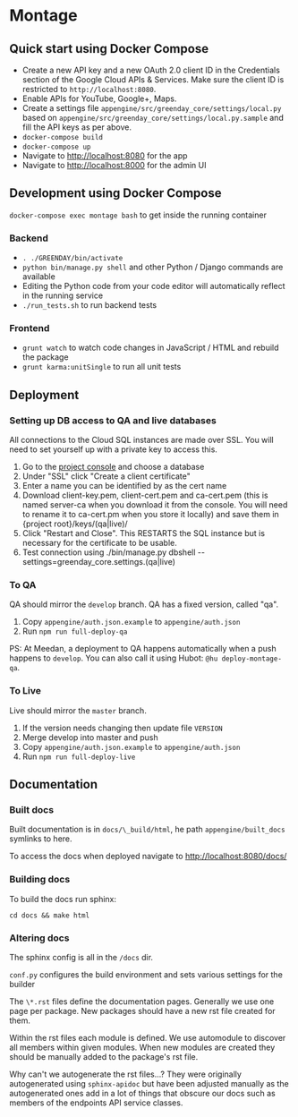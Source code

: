# Montage

## Quick start using Docker Compose

- Create a new API key and a new OAuth 2.0 client ID in the Credentials section of the Google Cloud APIs & Services. Make sure the client ID is restricted to `http://localhost:8080`.
- Enable APIs for YouTube, Google+, Maps.
- Create a settings file `appengine/src/greenday_core/settings/local.py` based on `appengine/src/greenday_core/settings/local.py.sample` and fill the API keys as per above.
- `docker-compose build`
- `docker-compose up`
- Navigate to [http://localhost:8080](http://localhost:8080) for the app
- Navigate to [http://localhost:8000](http://localhost:8000) for the admin UI

## Development using Docker Compose

`docker-compose exec montage bash` to get inside the running container

### Backend

- `. ./GREENDAY/bin/activate`
- `python bin/manage.py shell` and other Python / Django commands are available
- Editing the Python code from your code editor will automatically reflect in the running service
- `./run_tests.sh` to run backend tests

### Frontend

- `grunt watch` to watch code changes in JavaScript / HTML and rebuild the package
- `grunt karma:unitSingle` to run all unit tests

## Deployment

### Setting up DB access to QA and live databases

All connections to the Cloud SQL instances are made over SSL. You will need to set yourself up with a private key to access this.

1.  Go to the [project console](https://console.cloud.google.com/sql/instances?project=greenday-project) and choose a database
2.  Under "SSL" click "Create a client certificate"
3.  Enter a name you can be identified by as the cert name
4.  Download client-key.pem, client-cert.pem and ca-cert.pem (this is named server-ca when you download it from the console. You will need to rename it to ca-cert.pm when you store it locally) and save them in {project root}/keys/(qa|live)/
5.  Click "Restart and Close". This RESTARTS the SQL instance but is necessary for the certificate to be usable.
6.  Test connection using ./bin/manage.py dbshell --settings=greenday_core.settings.(qa|live)

### To QA

QA should mirror the `develop` branch. QA has a fixed version, called "qa".

1.  Copy `appengine/auth.json.example` to `appengine/auth.json`
2.  Run `npm run full-deploy-qa`

PS: At Meedan, a deployment to QA happens automatically when a push happens to `develop`. You can also call it using Hubot: `@hu deploy-montage-qa`.

### To Live

Live should mirror the `master` branch.

1.  If the version needs changing then update file `VERSION`
2.  Merge develop into master and push
3.  Copy `appengine/auth.json.example` to `appengine/auth.json`
4.  Run `npm run full-deploy-live`

## Documentation

### Built docs

Built documentation is in `docs/\_build/html`, he path `appengine/built_docs` symlinks to here.

To access the docs when deployed navigate to [http://localhost:8080/docs/](http://localhost:8080/docs/)

### Building docs

To build the docs run sphinx:

    cd docs && make html

### Altering docs

The sphinx config is all in the `/docs` dir.

`conf.py` configures the build environment and sets various settings for the builder

The `\*.rst` files define the documentation pages. Generally we use one page per package. New packages should have a new rst file created for them.

Within the rst files each module is defined. We use automodule to discover all members within given modules. When new modules are created they should be manually added to the package's rst file.

Why can't we autogenerate the rst files...? They were originally autogenerated using `sphinx-apidoc` but have been adjusted manually as the autogenerated ones add in a lot of things that obscure our docs such as members of the endpoints API service classes.

